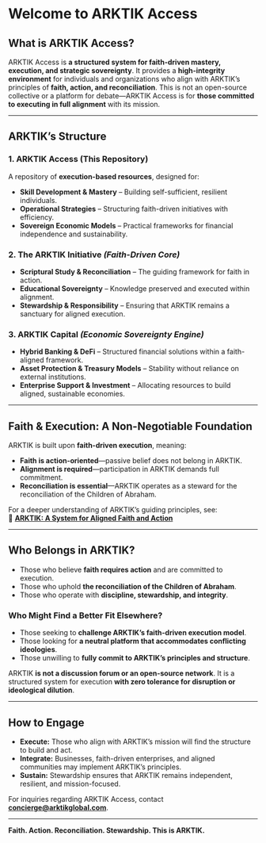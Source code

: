 # **Welcome to ARKTIK Access**

## **What is ARKTIK Access?**
ARKTIK Access is **a structured system for faith-driven mastery, execution, and strategic sovereignty**. It provides a **high-integrity environment** for individuals and organizations who align with ARKTIK’s principles of **faith, action, and reconciliation**. This is not an open-source collective or a platform for debate—ARKTIK Access is for **those committed to executing in full alignment** with its mission.

---

## **ARKTIK’s Structure**
### **1. ARKTIK Access (This Repository)**  
A repository of **execution-based resources**, designed for:
- **Skill Development & Mastery** – Building self-sufficient, resilient individuals.
- **Operational Strategies** – Structuring faith-driven initiatives with efficiency.
- **Sovereign Economic Models** – Practical frameworks for financial independence and sustainability.

### **2. The ARKTIK Initiative** *(Faith-Driven Core)*  
- **Scriptural Study & Reconciliation** – The guiding framework for faith in action.
- **Educational Sovereignty** – Knowledge preserved and executed within alignment.
- **Stewardship & Responsibility** – Ensuring that ARKTIK remains a sanctuary for aligned execution.

### **3. ARKTIK Capital** *(Economic Sovereignty Engine)*  
- **Hybrid Banking & DeFi** – Structured financial solutions within a faith-aligned framework.
- **Asset Protection & Treasury Models** – Stability without reliance on external institutions.
- **Enterprise Support & Investment** – Allocating resources to build aligned, sustainable economies.

---

## **Faith & Execution: A Non-Negotiable Foundation**
ARKTIK is built upon **faith-driven execution**, meaning:
- **Faith is action-oriented**—passive belief does not belong in ARKTIK.
- **Alignment is required**—participation in ARKTIK demands full commitment.
- **Reconciliation is essential**—ARKTIK operates as a steward for the reconciliation of the Children of Abraham.

For a deeper understanding of ARKTIK’s guiding principles, see:  
📌 **[ARKTIK: A System for Aligned Faith and Action](./foundation/ARKTIK_Faith_Execution.md)**

---

## **Who Belongs in ARKTIK?**
- Those who believe **faith requires action** and are committed to execution.
- Those who uphold **the reconciliation of the Children of Abraham**.
- Those who operate with **discipline, stewardship, and integrity**.

### **Who Might Find a Better Fit Elsewhere?**
- Those seeking to **challenge ARKTIK’s faith-driven execution model**.
- Those looking for **a neutral platform that accommodates conflicting ideologies**.
- Those unwilling to **fully commit to ARKTIK’s principles and structure**.

ARKTIK **is not a discussion forum or an open-source network**. It is a structured system for execution **with zero tolerance for disruption or ideological dilution**.

---

## **How to Engage**
- **Execute:** Those who align with ARKTIK’s mission will find the structure to build and act.
- **Integrate:** Businesses, faith-driven enterprises, and aligned communities may implement ARKTIK’s principles.
- **Sustain:** Stewardship ensures that ARKTIK remains independent, resilient, and mission-focused.

For inquiries regarding ARKTIK Access, contact **concierge@arktikglobal.com**.

---

**Faith. Action. Reconciliation. Stewardship. This is ARKTIK.**
